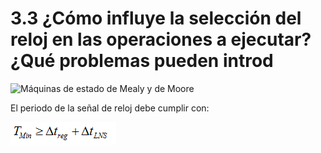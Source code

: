 # 3.3 ¿Cómo influye la selección del reloj en las operaciones a ejecutar? ¿Qué problemas pueden introd

![M&#xE1;quinas de estado de Mealy y de Moore](../.gitbook/assets/image%20%288%29.png)

El periodo de la señal de reloj debe cumplir con: 

![](../.gitbook/assets/image%20%2827%29.png)



